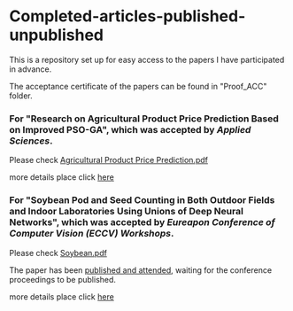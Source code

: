 # Completed-articles-published-unpublished

This is a repository set up for easy access to the papers I have participated in advance.

The acceptance certificate of the papers can be found in "Proof_ACC" folder.


### For "Research on Agricultural Product Price Prediction Based on Improved PSO-GA", which was accepted by *Applied Sciences*.
Please check [Agricultural Product Price Prediction.pdf](https://github.com/LiuJuyue/Completed-articles-published-unpublished/blob/main/AgriculturalProductPricePrediction.pdf)


more details place click [here](https://www.mdpi.com/2076-3417/14/16/6862)


### For "Soybean Pod and Seed Counting in Both Outdoor Fields and Indoor Laboratories Using Unions of Deep Neural Networks", which was accepted by *Eureapon Conference of Computer Vision (ECCV) Workshops*.
Please check [Soybean.pdf](https://github.com/LiuJuyue/Completed-articles-published-unpublished/blob/main/Soybean.pdf)

The paper has been [published and attended](https://cvppa2024.github.io/proceedings/), waiting for the conference proceedings to be published.

more details place click [here](https://github.com/SkyCol/soybean_phenotyping_platform)
